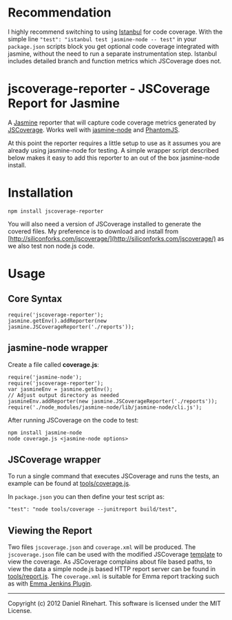 # Recommendation

I highly recommend switching to using [Istanbul](https://github.com/gotwarlost/istanbul) for code coverage. With the simple line `"test": "istanbul test jasmine-node -- test"` in your `package.json` scripts block you get optional code coverage integrated with jasmine, without the need to run a separate instrumentation step. Istanbul includes detailed branch and function metrics which JSCoverage does not.

# jscoverage-reporter - JSCoverage Report for Jasmine

A [Jasmine](https://github.com/pivotal/jasmine) reporter that will capture code coverage metrics generated by [JSCoverage](http://siliconforks.com/jscoverage/). Works well with [jasmine-node](https://github.com/mhevery/jasmine-node) and [PhantomJS](http://www.phantomjs.org/).

At this point the reporter requires a little setup to use as it assumes you are already using jasmine-node for testing. A simple wrapper script described below makes it easy to add this reporter to an out of the box jasmine-node install.

# Installation
    npm install jscoverage-reporter

You will also need a version of JSCoverage installed to generate the covered files. My preference is to download and install from [http://siliconforks.com/jscoverage/](http://siliconforks.com/jscoverage/) as we also test non node.js code.

# Usage

## Core Syntax

    require('jscoverage-reporter');
    jasmine.getEnv().addReporter(new jasmine.JSCoverageReporter('./reports'));

## jasmine-node wrapper
Create a file called **coverage.js**:

    require('jasmine-node');
    require('jscoverage-reporter');
    var jasmineEnv = jasmine.getEnv();
    // Adjust output directory as needed
    jasmineEnv.addReporter(new jasmine.JSCoverageReporter('./reports'));
    require('./node_modules/jasmine-node/lib/jasmine-node/cli.js');

After running JSCoverage on the code to test:

    npm install jasmine-node
    node coverage.js <jasmine-node options>

## JSCoverage wrapper
To run a single command that executes JSCoverage and runs the tests, an example can be found at [tools/coverage.js](https://github.com/NeoPhi/jscoverage-reporter/blob/master/tools/coverage.js).

In `package.json` you can then define your test script as:

    "test": "node tools/coverage --junitreport build/test",


## Viewing the Report
Two files `jscoverage.json` and `coverage.xml` will be produced. The `jscoverage.json` file can be used with the modified JSCoverage [template](https://github.com/NeoPhi/jscoverage-reporter/tree/master/template) to view the coverage. As JSCoverage complains about file based paths, to view the data a simple node.js based HTTP report server can be found in [tools/report.js](https://github.com/NeoPhi/jscoverage-reporter/blob/master/tools/report.js). The `coverage.xml` is suitable for Emma report tracking such as with [Emma Jenkins Plugin](https://wiki.jenkins-ci.org/display/JENKINS/Emma+Plugin).

----
Copyright (c) 2012 Daniel Rinehart. This software is licensed under the MIT License.
